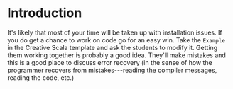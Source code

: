 # Introduction

It's likely that most of your time will be taken up with installation issues. If you do get a chance to work on code go for an easy win. Take the `Example` in the Creative Scala template and ask the students to modify it. Getting them working together is probably a good idea. They'll make mistakes and this is a good place to discuss error recovery (in the sense of how the programmer recovers from mistakes---reading the compiler messages, reading the code, etc.)

